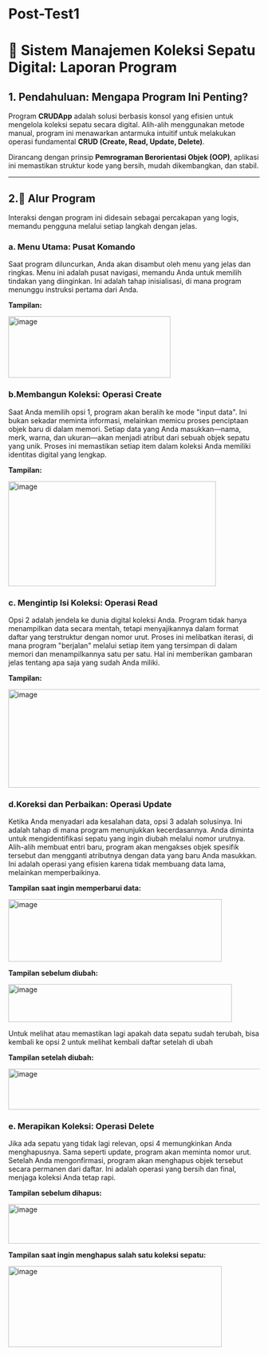 # Post-Test1
# 👟 **Sistem Manajemen Koleksi Sepatu Digital: Laporan Program**

## 1. Pendahuluan: Mengapa Program Ini Penting?

Program **CRUDApp** adalah solusi berbasis konsol yang efisien untuk mengelola koleksi sepatu secara digital. Alih-alih menggunakan metode manual, program ini menawarkan antarmuka intuitif untuk melakukan operasi fundamental **CRUD (Create, Read, Update, Delete)**.

Dirancang dengan prinsip **Pemrograman Berorientasi Objek (OOP)**, aplikasi ini memastikan struktur kode yang bersih, mudah dikembangkan, dan stabil.

--- 

## 2.🔄 Alur Program 

Interaksi dengan program ini didesain sebagai percakapan yang logis, memandu pengguna melalui setiap langkah dengan jelas.

### **a. Menu Utama: Pusat Komando**

Saat program diluncurkan, Anda akan disambut oleh menu yang jelas dan ringkas. Menu ini adalah pusat navigasi, memandu Anda untuk memilih tindakan yang diinginkan. Ini adalah tahap inisialisasi, di mana program menunggu instruksi pertama dari Anda.


**Tampilan:**

<img width="325" height="123" alt="image" src="https://github.com/user-attachments/assets/4cd21aee-1fa2-4916-b890-041304ca02da" />


### **b.Membangun Koleksi: Operasi Create**

Saat Anda memilih opsi 1, program akan beralih ke mode "input data". Ini bukan sekadar meminta informasi, melainkan memicu proses penciptaan objek baru di dalam memori. Setiap data yang Anda masukkan—nama, merk, warna, dan ukuran—akan menjadi atribut dari sebuah objek sepatu yang unik. Proses ini memastikan setiap item dalam koleksi Anda memiliki identitas digital yang lengkap.


**Tampilan:**

<img width="416" height="210" alt="image" src="https://github.com/user-attachments/assets/5ad6c59e-4249-48b6-a39a-b938b0bc0973" />


### **c. Mengintip Isi Koleksi: Operasi Read**

Opsi 2 adalah jendela ke dunia digital koleksi Anda. Program tidak hanya menampilkan data secara mentah, tetapi menyajikannya dalam format daftar yang terstruktur dengan nomor urut. Proses ini melibatkan iterasi, di mana program "berjalan" melalui setiap item yang tersimpan di dalam memori dan menampilkannya satu per satu. Hal ini memberikan gambaran jelas tentang apa saja yang sudah Anda miliki.


**Tampilan:**

<img width="535" height="197" alt="image" src="https://github.com/user-attachments/assets/aa03c513-cf5d-48d7-a7da-5c524cb3cc43" />


### **d.Koreksi dan Perbaikan: Operasi Update**

Ketika Anda menyadari ada kesalahan data, opsi 3 adalah solusinya. Ini adalah tahap di mana program menunjukkan kecerdasannya. Anda diminta untuk mengidentifikasi sepatu yang ingin diubah melalui nomor urutnya. Alih-alih membuat entri baru, program akan mengakses objek spesifik tersebut dan mengganti atributnya dengan data yang baru Anda masukkan. Ini adalah operasi yang efisien karena tidak membuang data lama, melainkan memperbaikinya.


**Tampilan saat ingin memperbarui data:**

<img width="428" height="125" alt="image" src="https://github.com/user-attachments/assets/3dd22994-4015-42cd-aba3-abd21fa2c675" />

**Tampilan sebelum diubah:**

<img width="448" height="76" alt="image" src="https://github.com/user-attachments/assets/f2934882-be4c-417a-8a00-bf7848777e7e" />

Untuk melihat atau memastikan lagi apakah data sepatu sudah terubah, bisa kembali ke opsi 2 untuk melihat kembali daftar setelah di ubah

**Tampilan setelah diubah:**

<img width="532" height="82" alt="image" src="https://github.com/user-attachments/assets/2055812b-62d6-467b-9860-750290f433bb" />


### **e. Merapikan Koleksi: Operasi Delete**

Jika ada sepatu yang tidak lagi relevan, opsi 4 memungkinkan Anda menghapusnya. Sama seperti update, program akan meminta nomor urut. Setelah Anda mengonfirmasi, program akan menghapus objek tersebut secara permanen dari daftar. Ini adalah operasi yang bersih dan final, menjaga koleksi Anda tetap rapi.


**Tampilan sebelum dihapus:**

<img width="552" height="79" alt="image" src="https://github.com/user-attachments/assets/92777487-f9dd-4d6e-a907-9e2091ddde0b" />

**Tampilan saat ingin menghapus salah satu koleksi sepatu:**

<img width="428" height="162" alt="image" src="https://github.com/user-attachments/assets/dd05b716-2506-4e6d-814b-b4ffbe8dd091" />


















